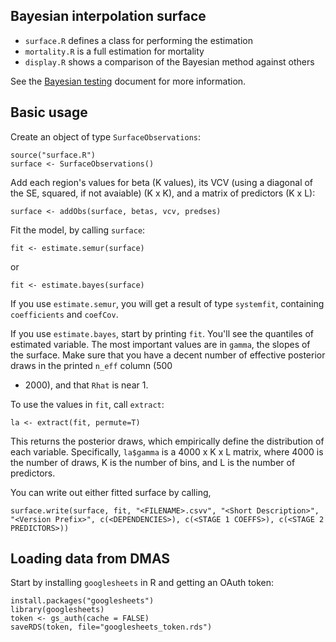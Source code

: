 ## Bayesian interpolation surface

* `surface.R` defines a class for performing the estimation
* `mortality.R` is a full estimation for mortality
* `display.R` shows a comparison of the Bayesian method against others

See the [Bayesian testing](https://docs.google.com/document/d/1g_3ukCzndYphH5OKTe-WO7ApeTW8FvwinJ_oVU2cFq4/edit?usp=sharing) document for more information.

## Basic usage

Create an object of type `SurfaceObservations`:
```
source("surface.R")
surface <- SurfaceObservations()
```

Add each region's values for beta (K values), its VCV (using a diagonal of the SE, squared, if not avaiable) (K x K), and a matrix of predictors (K x L):
```
surface <- addObs(surface, betas, vcv, predses)
```

Fit the model, by calling `surface`:
```
fit <- estimate.semur(surface)
```
or
```
fit <- estimate.bayes(surface)
```

If you use `estimate.semur`, you will get a result of type
`systemfit`, containing `coefficients` and `coefCov`.

If you use `estimate.bayes`, start by printing `fit`.  You'll see the
quantiles of estimated variable.  The most important values are in
`gamma`, the slopes of the surface.  Make sure that you have a decent
number of effective posterior draws in the printed `n_eff` column (500
- 2000), and that `Rhat` is near 1.

To use the values in `fit`, call `extract`:
```
la <- extract(fit, permute=T)
```

This returns the posterior draws, which empirically define the
distribution of each variable.  Specifically, `la$gamma` is a 4000 x K
x L matrix, where 4000 is the number of draws, K is the number of
bins, and L is the number of predictors.

You can write out either fitted surface by calling,
```
surface.write(surface, fit, "<FILENAME>.csvv", "<Short Description>", "<Version Prefix>", c(<DEPENDENCIES>), c(<STAGE 1 COEFFS>), c(<STAGE 2 PREDICTORS>))
```

## Loading data from DMAS

Start by installing `googlesheets` in R and getting an OAuth token:

```
install.packages("googlesheets")
library(googlesheets)
token <- gs_auth(cache = FALSE)
saveRDS(token, file="googlesheets_token.rds")
```